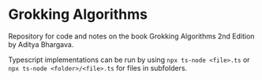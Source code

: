 # Grokking Algorithms

Repository for code and notes on the book Grokking Algorithms 2nd Edition	by Aditya Bhargava.


Typescript implementations can be run by using `npx ts-node <file>.ts` or `npx ts-node <folder>/<file>.ts` for files in subfolders.
